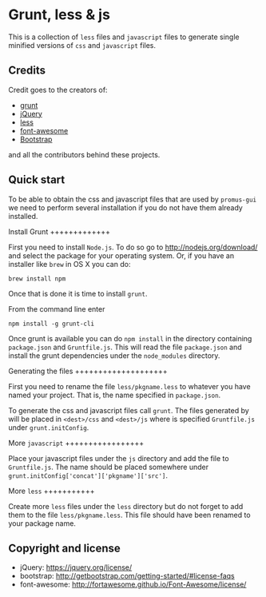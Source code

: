 Grunt, less & js
================

This is a collection of `less` files and `javascript` files to
generate single minified versions of `css` and `javascript` files.

Credits
-------

Credit goes to the creators of:

- [grunt](http://gruntjs.com/)
- [jQuery](https://jquery.org/)
- [less](http://lesscss.org/)
- [font-awesome](http://fortawesome.github.io/Font-Awesome/)
- [Bootstrap](http://getbootstrap.com)

and all the contributors behind these projects.

Quick start
-----------

To be able to obtain the css and javascript files that are used by
`promus-gui` we need to perform several installation if you do not
have them already installed.

Install Grunt
+++++++++++++

First you need to install `Node.js`. To do so go to
<http://nodejs.org/download/> and select the package for your
operating system. Or, if you have an installer like `brew` in OS X
you can do:

    brew install npm

Once that is done it is time to install `grunt`.

From the command line enter

    npm install -g grunt-cli

Once grunt is available you can do `npm install` in the directory
containing `package.json` and `Gruntfile.js`. This will read the file
`package.json` and install the grunt dependencies under the
`node_modules` directory.

Generating the files
++++++++++++++++++++

First you need to rename the file `less/pkgname.less` to whatever you
have named your project. That is, the name specified in
`package.json`.

To generate the css and javascript files call `grunt`. The files
generated by will be placed in `<dest>/css` and `<dest>/js` where
<dest> is specified `Gruntfile.js` under `grunt.initConfig`.

More `javascript`
+++++++++++++++++

Place your javascript files under the `js` directory and add the file
to `Gruntfile.js`. The name should be placed somewhere under
`grunt.initConfig['concat']['pkgname']['src']`.

More `less`
+++++++++++

Create more `less` files under the `less` directory but do not forget
to add them to the file `less/pkgname.less`. This file should have
been renamed to your package name.

Copyright and license
---------------------

- jQuery: https://jquery.org/license/
- bootstrap: http://getbootstrap.com/getting-started/#license-faqs
- font-awesome: http://fortawesome.github.io/Font-Awesome/license/
